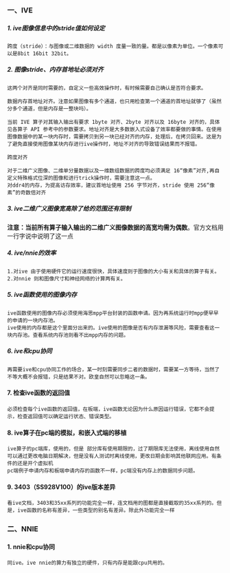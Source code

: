 ### 一、IVE
##### 1. ive图像信息中的stride值如何设定
    跨度（stride）：与图像或二维数据的 width 度量一致的量。都是以像素为单位。一个像素可以是8bit 16bit 32bit。

##### 2. 图像stride、内存首地址必须对齐
    这两个对齐是同时需要的，自定义一些高效操作时，有时候需要自己确认是否符合要求。
    
    数据内存首地址对齐。注意如果图像有多个通道，也只用检查第一个通道的首地址就够了（虽然分多个通道，但是内存是一整块吗）。
    
    当前 IVE 算子对其输入输出有要求 1byte 对齐、2byte 对齐以及 16byte 对齐的，具体见各算子 API 参考中的参数要求。地址对齐是大多数嵌入式设备了效率都要做的事情。在使用图像数据中的某一块内存时，需要拷贝到另一块已经对齐的内存，处理后，在拷贝回来。这是为了避免直接使用图像某块内存进行ive操作时，地址不对齐的导致错误结果而不报错。
    
    跨度对齐
    
    对于二维广义图像、二维单分量数据以及一维数组数据的跨度均必须满足 16“像素”对齐,再自定义特殊格式位深的图像和进行trick操作时，需要注意这一点。
    对ddr4的内存，为提高访存效率，建议首地址使用 256 字节对齐，stride 使用 256“像素”的奇数倍对齐
##### 3. ive二维广义图像宽高除了给的范围还有限制

**注意：当前所有算子输入输出的二维广义图像数据的高宽均需为偶数**。官方文档用一行字说中说明了这一点

##### 4. ive/nnie的效率
    1.对ive 由于使用硬件它的运行速度很快，具体速度则于图像的大小有关和具体的算子有关。
    2.对nnie 则和图像尺寸和神经网络的计算两有关。

##### 5. ive函数使用的图像内存
    ive函数使用的图像内存必须使用海思mpp平台封装的函数申请。因为再系统运行时mpp便早早的申请的一块内存池。
    ive使用的内存都是这个里面分出来的。ive使用的图像是否有内存泄漏等风险，需要查看这一块内存池。查看系统内存池则看不出mpp内存的问题。

##### 6. ive和cpu协同
    再需要ive和cpu协同工作的场合，某一时刻需要同步二者的数据时，需要某一方等待，当然了不等大概不会报错，只是结果不对。欧皇自然可以忽略这一条。

#### 7. 检查ive函数的返回值
    必须检查每个ive函数的返回值，在板端，ive函数无论因为什么原因运行错误，它都不会提示，检查返回值可以确定运行状态、错误类型。

#### 8. ive算子在pc端的模拟，和嵌入式端的移植
    ive算子的pc端库，使用的，但是 部分库有使用期限的，过了期限库无法使用，离线使用自然可以通过更改电脑日期解决，但是没有人测试时离线使用，更改日期会影响其他联网应用。有条件的还是开个虚拟机
    pc端例子申请内存和板端申请内存的函数不一样，pc端没有内存上的数据同步问题。
#### 9. 3403（SS928V100）的ive版本差异
    看ive文档，3403和35xx系列的功能完全一样，连文档用的图都是直接截取的35xx系列的。但是，ive函数的名称有差异，一些类型的别名有差异。除此外功能完全一样
    
### 二、NNIE

#### 1. nnie和cpu协同
    同ive。ive nnie的算力有独立的硬件，只有内存是能跟cpu共用的。
